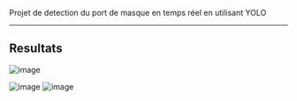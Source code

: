 Projet de detection du port de masque en temps réel en utilisant YOLO 

----

## Resultats

![image](https://user-images.githubusercontent.com/91268202/202918097-b7a91e01-692d-4938-b439-f8a6751986c3.png)

![image](https://user-images.githubusercontent.com/91268202/202918102-11367c29-795f-4381-ac83-1526e1d6895a.png)
![image](https://user-images.githubusercontent.com/91268202/202918272-bb25c8d1-42af-43e1-bfbe-5de852e8a3ef.png)

